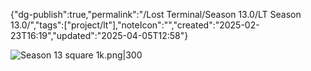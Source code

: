
{"dg-publish":true,"permalink":"/Lost Terminal/Season 13.0/LT Season 13.0/","tags":["project/lt"],"noteIcon":"","created":"2025-02-23T16:19","updated":"2025-04-05T12:58"}



![Season 13 square 1k.png|300](/img/user/Season%2013%20square%201k.png)

 